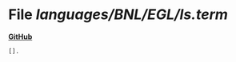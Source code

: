 # File _languages/BNL/EGL/ls.term_
**[GitHub](https://github.com/softlang/yas/blob/master/languages/BNL/EGL/ls.term)**
```
[].
```
